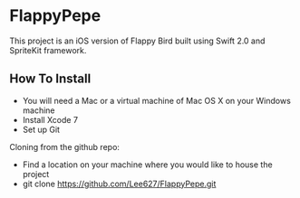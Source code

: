 # FlappyPepe
This project is an iOS version of Flappy Bird built using Swift 2.0 and SpriteKit framework.

How To Install
--------------
* You will need a Mac or a virtual machine of Mac OS X on your Windows machine
* Install Xcode 7
* Set up Git

Cloning from the github repo:
* Find a location on your machine where you would like to house the project
* git clone https://github.com/Lee627/FlappyPepe.git

